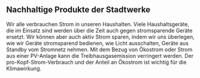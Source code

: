 ## Nachhaltige Produkte der Stadtwerke

Wir alle verbrauchen Strom in unseren Haushalten. Viele Haushaltsgeräte, die im Einsatz sind werden über die Zeit auch gegen stromsparende Geräte ersetzt. Wir können aber auch aktiv Strom sparen, indem wir uns überlegen, wie wir Geräte stromsparend bedienen, wie Licht ausschalten, Geräte aus Standby vom Stromnetz nehmen. Mit dem Bezug von Ökostrom oder Strom aus einer PV-Anlage kann die Treibhausgasemission verringert werden. Der pro-Kopf-Strom-Verbrauch und der Anteil an Ökostrom ist wichtig für die Klimawirkung.

